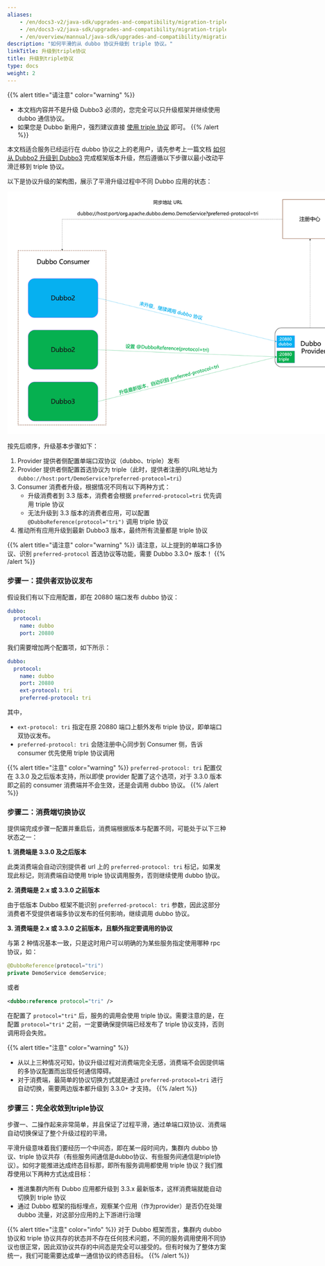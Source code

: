 ```yaml
---
aliases:
    - /en/docs3-v2/java-sdk/upgrades-and-compatibility/migration-triple/
    - /en/docs3-v2/java-sdk/upgrades-and-compatibility/migration-triple/
    - /en/overview/mannual/java-sdk/upgrades-and-compatibility/migration-triple/
description: "如何平滑的从 dubbo 协议升级到 triple 协议。"
linkTitle: 升级到triple协议
title: 升级到triple协议
type: docs
weight: 2
---
```


{{% alert title="请注意" color="warning" %}}
* 本文档内容并不是升级 Dubbo3 必须的，您完全可以只升级框架并继续使用 dubbo 通信协议。
* 如果您是 Dubbo 新用户，强烈建议直接 [使用 triple 协议](/en/overview/mannual/java-sdk/tasks/protocol/) 即可。
{{% /alert %}}

本文档适合服务已经运行在 dubbo 协议之上的老用户，请先参考上一篇文档 [如何从 Dubbo2 升级到 Dubbo3](../migration/) 完成框架版本升级，然后遵循以下步骤以最小改动平滑迁移到 triple 协议。

以下是协议升级的架构图，展示了平滑升级过程中不同 Dubbo 应用的状态：


<img alt="dubbo协议迁移到tirple协议" style="max-width:800px;height:auto;" src="/imgs/v3/manual/java/migration/dubbo-to-triple.png"/>

按先后顺序，升级基本步骤如下：
1. Provider 提供者侧配置单端口双协议（dubbo、triple）发布
2. Provider 提供者侧配置首选协议为 triple（此时，提供者注册的URL地址为 `dubbo://host:port/DemoService?preferred-protocol=tri`）
3. Consumer 消费者升级，根据情况不同有以下两种方式：
	* 升级消费者到 3.3 版本，消费者会根据 `preferred-protocol=tri` 优先调用 triple 协议
	* 无法升级到 3.3 版本的消费者应用，可以配置 `@DubboReference(protocol="tri")` 调用 triple 协议
4. 推动所有应用升级到最新 Dubbo3 版本，最终所有流量都是 triple 协议

{{% alert title="请注意" color="warning" %}}
请注意，以上提到的单端口多协议、识别 `preferred-protocol` 首选协议等功能，需要 Dubbo 3.3.0+ 版本！
{{% /alert %}}

### 步骤一：提供者双协议发布
假设我们有以下应用配置，即在 20880 端口发布 dubbo 协议：
```yaml
dubbo:
  protocol:
    name: dubbo
    port: 20880
```

我们需要增加两个配置项，如下所示：

```yaml
dubbo:
  protocol:
    name: dubbo
    port: 20880
    ext-protocol: tri
    preferred-protocol: tri
```

其中，
* `ext-protocol: tri` 指定在原 20880 端口上额外发布 triple 协议，即单端口双协议发布。
* `preferred-protocol: tri` 会随注册中心同步到 Consumer 侧，告诉 consumer 优先使用 triple 协议调用

{{% alert title="注意" color="warning" %}}
`preferred-protocol: tri` 配置仅在 3.3.0 及之后版本支持，所以即使 provider 配置了这个选项，对于 3.3.0 版本即之前的 consumer 消费端并不会生效，还是会调用 dubbo 协议。
{{% /alert %}}

### 步骤二：消费端切换协议
提供端完成步骤一配置并重启后，消费端根据版本与配置不同，可能处于以下三种状态之一：

**1. 消费端是 3.3.0 及之后版本**

此类消费端会自动识别提供者 url 上的 `preferred-protocol: tri` 标记，如果发现此标记，则消费端自动使用 triple 协议调用服务，否则继续使用 dubbo 协议。

**2. 消费端是 2.x 或 3.3.0 之前版本**

由于低版本 Dubbo 框架不能识别 `preferred-protocol: tri` 参数，因此这部分消费者不受提供者端多协议发布的任何影响，继续调用 dubbo 协议。

**3. 消费端是 2.x 或 3.3.0 之前版本，且额外指定要调用的协议**

与第 2 种情况基本一致，只是这时用户可以明确的为某些服务指定使用哪种 rpc 协议，如：

```java
@DubboReference(protocol="tri")
private DemoService demoService;
```

或者

```xml
<dubbo:reference protocol="tri" />
```

在配置了 `protocol="tri"` 后，服务的调用会使用 triple 协议。需要注意的是，在配置 `protocol="tri"` 之前，一定要确保提供端已经发布了 triple 协议支持，否则调用将会失败。

{{% alert title="注意" color="warning" %}}
* 从以上三种情况可知，协议升级过程对消费端完全无感，消费端不会因提供端的多协议配置而出现任何通信障碍。
* 对于消费端，最简单的协议切换方式就是通过 `preferred-protocol=tri` 进行自动切换，需要两边版本都升级到 3.3.0+ 才支持。
{{% /alert %}}

### 步骤三：完全收敛到triple协议
步骤一、二操作起来非常简单，并且保证了过程平滑，通过单端口双协议、消费端自动切换保证了整个升级过程的平滑。

平滑升级意味着我们要经历一个中间态，即在某一段时间内，集群内 dubbo 协议、triple 协议共存（有些服务间通信是dubbo协议、有些服务间通信是triple协议）。如何才能推进达成终态目标那，即所有服务调用都使用 triple 协议？我们推荐使用以下两种方式达成目标：
* 推进集群内所有 Dubbo 应用都升级到 3.3.x 最新版本，这样消费端就能自动切换到 triple 协议
* 通过 Dubbo 框架的指标埋点，观察某个应用（作为provider）是否仍在处理 dubbo 流量，对这部分应用的上下游进行治理

{{% alert title="注意" color="info" %}}
对于 Dubbo 框架而言，集群内 dubbo 协议和 triple 协议共存的状态并不存在任何技术问题，不同的服务调用使用不同协议也很正常，因此双协议共存的中间态是完全可以接受的。但有时候为了整体方案统一，我们可能需要达成单一通信协议的终态目标。
{{% /alert %}}

